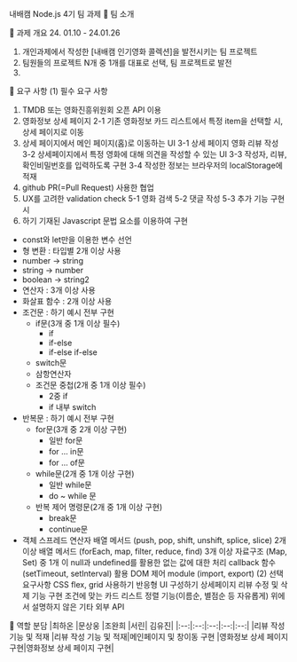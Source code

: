 내배캠 Node.js 4기 팀 과제
🚩 팀 소개


🚩 과제 개요
24. 01.10 - 24.01.26

1. 개인과제에서 작성한 [내배캠 인기영화 콜렉션]을 발전시키는 팀 프로젝트
2. 팀원들의 프로젝트 N개 중 1개를 대표로 선택, 팀 프로젝트로 발전
3. 
🚩 요구 사항
(1) 필수 요구 사항
 1. TMDB 또는 영화진흥위원회 오픈 API 이용
 2. 영화정보 상세 페이지
 2-1 기존 영화정보 카드 리스트에서 특정 item을 선택할 시, 상세 페이지로 이동
 3. 상세 페이지에서 메인 페이지(홈)로 이동하는 UI
 3-1 상세 페이지 영화 리뷰 작성
 3-2 상세페이지에서 특정 영화에 대해 의견을 작성할 수 있는 UI
 3-3 작성자, 리뷰, 확인비밀번호를 입력하도록 구현
 3-4 작성한 정보는 브라우저의 localStorage에 적재
 4. github PR(=Pull Request) 사용한 협업
 5. UX를 고려한 validation check
 5-1 영화 검색
 5-2 댓글 작성
 5-3 추가 기능 구현 시
 6. 하기 기재된 Javascript 문법 요소를 이용하여 구현
 - const와 let만을 이용한 변수 선언
 - 형 변환 : 타입별 2개 이상 사용
  - number → string
  - string → number
  - boolean → string2
 - 연산자 : 3개 이상 사용
 - 화살표 함수 : 2개 이상 사용
 - 조건문 : 하기 예시 전부 구현
    - if문(3개 중 1개 이상 필수)
        - if
        - if-else
        - if-else if-else
    - switch문
    - 삼항연산자
    - 조건문 중첩(2개 중 1개 이상 필수)
        - 2중 if
        - if 내부 switch
 - 반복문 : 하기 예시 전부 구현
    - for문(3개 중 2개 이상 구현)
        - 일반 for문
        - for … in문
        - for … of문
    - while문(2개 중 1개 이상 구현)
        - 일반 while문
        - do ~ while 문
    - 반복 제어 명령문(2개 중 1개 이상 구현)
        - break문
        - continue문
 - 객체
 스프레드 연산자
 배열 메서드 (push, pop, shift, unshift, splice, slice) 2개 이상
 배열 메서드 (forEach, map, filter, reduce, find) 3개 이상
 자료구조 (Map, Set) 중 1개 이
 null과 undefined를 활용한 없는 값에 대한 처리
 callback 함수(setTimeout, setInterval) 활용
 DOM 제어
 module (import, export)
(2) 선택요구사항
 CSS
 flex, grid 사용하기
 반응형 UI 구성하기
 상세페이지 리뷰 수정 및 삭제 기능 구현
 조건에 맞는 카드 리스트 정렬 기능(이름순, 별점순 등 자유롭게)
 위에서 설명하지 않은 기타 외부 API

🚩 역할 분담
|최하온 |문상웅 |조완희 |서린| 김유진|
|:--:|:--:|:--:|:--:|:--:|
|리뷰 작성 기능 및 적재 |리뷰 작성 기능 및 적재|메인페이지 및 창이동 구현 |영화정보 상세 페이지 구현|영화정보 상세 페이지 구현|
